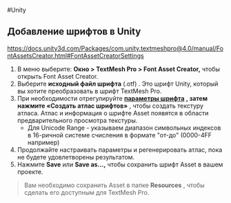 #Unity  

## Добавление шрифтов в Unity

https://docs.unity3d.com/Packages/com.unity.textmeshpro@4.0/manual/FontAssetsCreator.html#FontAssetCreatorSettings

1. В меню выберите: **Окно > TextMesh Pro > Font Asset Creator,** чтобы открыть Font Asset Creator.
2. Выберите **исходный файл шрифта** (.otf) . Это шрифт Unity, который вы хотите преобразовать в шрифт TextMesh Pro.
3. При необходимости отрегулируйте **[параметры шрифта](https://docs.unity3d.com/Packages/com.unity.textmeshpro@4.0/manual/FontAssetsCreator.html#FontAssetCreatorSettings)** **, затем нажмите «Создать атлас шрифтов»** , чтобы создать текстуру атласа. Атлас и информация о шрифте Asset появятся в области предварительного просмотра текстуры.  
	- Для Unicode Range - указываем диапазон символьных индексов в 16-ричной системе счисления в формате "от-до" (0000-4FF например)
4. Продолжайте настраивать параметры и регенерировать атлас, пока не будете удовлетворены результатом.
5. Нажмите **Save** или **Save as...,** чтобы сохранить шрифт Asset в вашем проекте.  
> Вам необходимо сохранить Asset в папке **Resources** , чтобы сделать его доступным для TextMesh Pro.